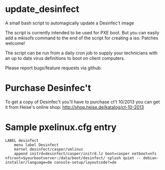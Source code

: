 update_desinfect
================

A small bash script to automagically update a Desinfec't image

The script is currently intended to be used for PXE boot. But you can easily
add a mkisofs command to the end of the script for creating a iso.
Patches welcome!

The script can be run from a daily cron job to supply your technicians with an
up to date virus definitions to boot on client computers.

Please report bugs/feature requests via github.

Purchase Desinfec't
===================

To get a copy of Desinfec't you'll have to purchase ct't 10/2013 you can get it
from Heise's online shop: http://shop.heise.de/katalog/ct-10-2013

Sample pxelinux.cfg entry
=========================

	LABEL desinfect
    	menu label Desinfect
    	kernel desinfect/casper/vmlinuz
    	append initrd=desinfect/casper/initrd.lz boot=casper netboot=nfs nfsroot=$yourbootserver:/data/boot/desinfect/ splash quiet -- debian-installer/language=de console-setup/layoutcode?=de
